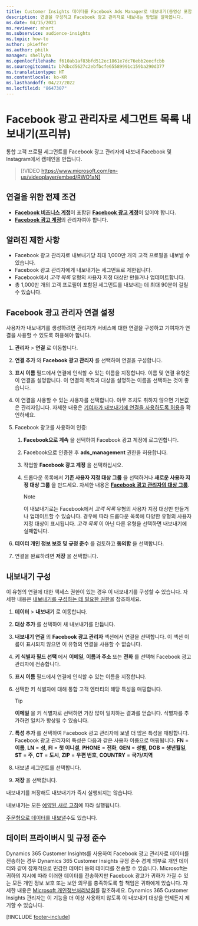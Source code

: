 ```yaml
---
title: Customer Insights 데이터를 Facebook Ads Manager로 내보내기(동영상 포함)
description: 연결을 구성하고 Facebook 광고 관리자로 내보내는 방법을 알아봅니다.
ms.date: 04/15/2021
ms.reviewer: mhart
ms.subservice: audience-insights
ms.topic: how-to
author: pkieffer
ms.author: philk
manager: shellyha
ms.openlocfilehash: f610ab1af83bfd512ec1861e7dc76ebb2eecfcbb
ms.sourcegitcommit: b7dbcd5627c2ebfbcfe65589991c159ba290d377
ms.translationtype: HT
ms.contentlocale: ko-KR
ms.lasthandoff: 04/27/2022
ms.locfileid: "8647307"
---
```

# <a name="export-segments-list-to-facebook-ads-manager-preview"></a>Facebook 광고 관리자로 세그먼트 목록 내보내기(프리뷰)

통합 고객 프로필 세그먼트를 Facebook 광고 관리자에 내보내 Facebook 및 Instagram에서 캠페인을 만듭니다.

> [!VIDEO https://www.microsoft.com/en-us/videoplayer/embed/RWO1aN]

## <a name="prerequisites-for-connection"></a>연결을 위한 전제 조건

- [**Facebook 비즈니스 계정**](https://business.facebook.com/)이 포함된 [**Facebook 광고 계정**](https://www.facebook.com/business/learn/lessons/step-by-step-ads-manager-account)이 있어야 합니다.
- [**Facebook 광고 계정**](https://www.facebook.com/business/learn/lessons/step-by-step-ads-manager-account)의 관리자여야 합니다.

## <a name="known-limitations"></a>알려진 제한 사항

- Facebook 광고 관리자로 내보내기당 최대 1,000만 개의 고객 프로필을 내보낼 수 있습니다.
- Facebook 광고 관리자에게 내보내기는 세그먼트로 제한됩니다.
- Facebook에서 *고객 목록* 유형의 사용자 지정 대상만 만들거나 업데이트합니다.
- 총 1,000만 개의 고객 프로필이 포함된 세그먼트를 내보내는 데 최대 90분이 걸릴 수 있습니다.

## <a name="set-up-connection-to-facebook-ads-manager"></a>Facebook 광고 관리자 연결 설정

사용자가 내보내기를 생성하려면 관리자가 서비스에 대한 연결을 구성하고 기여자가 연결을 사용할 수 있도록 허용해야 합니다.

1. **관리자** > **연결** 로 이동합니다.

1. **연결 추가** 와 **Facebook 광고 관리자** 를 선택하여 연결을 구성합니다.

1. **표시 이름** 필드에서 연결에 인식할 수 있는 이름을 지정합니다. 이름 및 연결 유형은 이 연결을 설명합니다. 이 연결의 목적과 대상을 설명하는 이름을 선택하는 것이 좋습니다.

1. 이 연결을 사용할 수 있는 사용자를 선택합니다. 아무 조치도 취하지 않으면 기본값은 관리자입니다. 자세한 내용은 [기여자가 내보내기에 연결을 사용하도록 허용](connections.md#allow-contributors-to-use-a-connection-for-exports)을 확인하세요.

1. Facebook 광고를 사용하여 인증: 

   1. **Facebook으로 계속** 을 선택하여 Facebook 광고 계정에 로그인합니다.

   1. Facebook으로 인증한 후 **ads_management** 권한을 허용합니다.

   1. 작업할 **Facebook 광고 계정** 을 선택하십시오.

   1. 드롭다운 목록에서 **기존 사용자 지정 대상 그룹** 을 선택하거나 **새로운 사용자 지정 대상 그룹** 을 만드세요. 자세한 내용은 [**Facebook 광고 관리자의 대상 그룹**](https://www.facebook.com/business/help/744354708981227?id=2469097953376494).
      > [!NOTE]
      > 이 내보내기로는 Facebook에서 *고객 목록* 유형의 사용자 지정 대상만 만들거나 업데이트할 수 있습니다. 경우에 따라 드롭다운 목록에 다양한 유형의 사용자 지정 대상이 표시됩니다. *고객 목록* 이 아닌 다른 유형을 선택하면 내보내기에 실패합니다. 

1. **데이터 개인 정보 보호 및 규정 준수** 를 검토하고 **동의함** 을 선택합니다.

1. 연결을 완료하려면 **저장** 을 선택합니다.

## <a name="configure-an-export"></a>내보내기 구성

이 유형의 연결에 대한 액세스 권한이 있는 경우 이 내보내기를 구성할 수 있습니다. 자세한 내용은 [내보내기를 구성하는 데 필요한 권한](export-destinations.md#set-up-a-new-export)을 참조하세요.

1. **데이터** > **내보내기** 로 이동합니다.

1. **대상 추가** 를 선택하여 새 내보내기를 만듭니다. 

1. **내보내기 연결** 의 **Facebook 광고 관리자** 섹션에서 연결을 선택합니다. 이 섹션 이름이 표시되지 않으면 이 유형의 연결을 사용할 수 없습니다.

1. **키 식별자 필드 선택** 에서 **이메일**, **이름과 주소** 또는 **전화** 를 선택해 Facebook 광고 관리자에 전송합니다. 

1. **표시 이름** 필드에서 연결에 인식할 수 있는 이름을 지정합니다.

1. 선택한 키 식별자에 대해 통합 고객 엔터티의 해당 특성을 매핑합니다.
   > [!TIP]
   > **이메일** 을 키 식별자로 선택하면 가장 많이 일치하는 결과를 얻습니다. 식별자를 추가하면 일치가 향상될 수 있습니다.

1. **특성 추가** 를 선택하여 Facebook 광고 관리자에 보낼 더 많은 특성을 매핑합니다. Facebook 광고 관리자의 특성은 다음과 같은 사용자 이름으로 매핑됩니다. **FN** = **이름**, **LN** = **성**, **FI** = **첫 이니셜**, **PHONE** = **전화**, **GEN** = **성별**, **DOB** = **생년월일**, **ST** = **주**, **CT** = **도시**, **ZIP** = **우편 번호**, **COUNTRY** = **국가/지역**

1. 내보낼 세그먼트를 선택합니다.

1. **저장** 을 선택합니다.

내보내기를 저장해도 내보내기가 즉시 실행되지는 않습니다.

내보내기는 모든 [예약된 새로 고침](system.md#schedule-tab)에 따라 실행됩니다. 

[주문형으로 데이터를 내보낼](export-destinations.md#run-exports-on-demand)수도 있습니다. 

## <a name="data-privacy-and-compliance"></a>데이터 프라이버시 및 규정 준수

Dynamics 365 Customer Insights를 사용하여 Facebook 광고 관리자로 데이터를 전송하는 경우 Dynamics 365 Customer Insights 규정 준수 경계 외부로 개인 데이터와 같이 잠재적으로 민감한 데이터 등의 데이터를 전송할 수 있습니다. Microsoft는 귀하의 지시에 따라 이러한 데이터를 전송하지만 Facebook 광고가 귀하가 가질 수 있는 모든 개인 정보 보호 또는 보안 의무를 충족하도록 할 책임은 귀하에게 있습니다. 자세한 내용은 [Microsoft 개인정보처리방침](https://go.microsoft.com/fwlink/?linkid=396732)를 참조하세요.
Dynamics 365 Customer Insights 관리자는 이 기능을 더 이상 사용하지 않도록 이 내보내기 대상을 언제든지 제거할 수 있습니다.


[!INCLUDE [footer-include](includes/footer-banner.md)]
